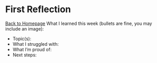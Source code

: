 # First Reflection
[Back to Homepage](./main/index.md)
What I learned this week (bullets are fine, you may include an image):

- Topic(s):
- What I struggled with:
- What I’m proud of:
- Next steps:
